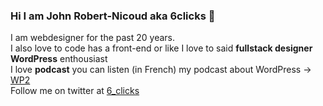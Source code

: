 ### Hi I am John Robert-Nicoud aka 6clicks 👋

<!--
**6clicks/6clicks** is a ✨ _special_ ✨ repository because its `README.md` (this file) appears on your GitHub profile.
-->
I am webdesigner for the past 20 years. <br>
I also love to code has a front-end or like I love to said **fullstack designer** <br>
**WordPress** enthousiast <br>
I love **podcast** you can listen (in French) my podcast about WordPress -> [WP2](https://wp2.ch) <br>
Follow me on twitter at [6_clicks](https://twitter.com/6_clicks)<br>
